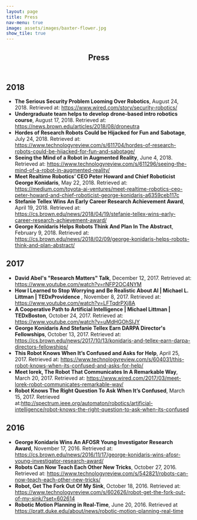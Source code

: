 ```yaml
---
layout: page
title: Press
nav-menu: true
image: assets/images/baxter-flower.jpg
show_tile: true
---
```


<!-- Main -->
<div id="main" class="alt">

<!-- One -->
<section id="one">
	<div class="inner">
		<header class="major">
			<h1>Press</h1>
		</header>
<!-- Content -->
<h2 id="content">2018</h2>
<ul>

<li> <strong>The Serious Security Problem Looming Over Robotics</strong>, August 24, 2018. Retrieved at: <a href="https://www.wired.com/story/security-robotics/">https://www.wired.com/story/security-robotics/</a></li>

<li> <strong>Undergraduate team helps to develop drone-based intro robotics course</strong>, August 17, 2018. Retrieved at:
<a href="https://news.brown.edu/articles/2018/08/droneutra">https://news.brown.edu/articles/2018/08/droneutra</a></li>

<li> <strong>Hordes of Research Robots Could be Hijacked for Fun and Sabotage</strong>, July 24, 2018. Retrieved at: <a href="https://www.technologyreview.com/s/611704/hordes-of-research-robots-could-be-hijacked-for-fun-and-sabotage/">https://www.technologyreview.com/s/611704/hordes-of-research-robots-could-be-hijacked-for-fun-and-sabotage/</a></li>

<li> <strong>Seeing the Mind of a Robot in Augmented Reality</strong>, June 4, 2018. Retrieved at: <a href="https://www.technologyreview.com/s/611296/seeing-the-mind-of-a-robot-in-augmented-reality/">https://www.technologyreview.com/s/611296/seeing-the-mind-of-a-robot-in-augmented-reality/</a></li>

<li> <strong> Meet Realtime Robotics’ CEO Peter Howard and Chief Roboticist George Konidaris</strong>, May 22, 2018.
Retrieved at: <a href="https://medium.com/toyota-ai-ventures/meet-realtime-robotics-ceo-peter-howard-and-chief-roboticist-george-konidaris-a6359ceb117c">https://medium.com/toyota-ai-ventures/meet-realtime-robotics-ceo-peter-howard-and-chief-roboticist-george-konidaris-a6359ceb117c</a></li>

<li><strong>Stefanie Tellex Wins An Early Career Research Achievement Award</strong>, April 19, 2018.
Retrieved at: <a href="https://cs.brown.edu/news/2018/04/19/stefanie-tellex-wins-early-career-research-achievement-award/">https://cs.brown.edu/news/2018/04/19/stefanie-tellex-wins-early-career-research-achievement-award/</a></li>

<li> <strong>George Konidaris Helps Robots Think And Plan In The Abstract</strong>, February 9, 2018.
Retrieved at: <a href="https://cs.brown.edu/news/2018/02/09/george-konidaris-helps-robots-think-and-plan-abstract/">https://cs.brown.edu/news/2018/02/09/george-konidaris-helps-robots-think-and-plan-abstract/</a></li>
</ul>

<h2 id="content">2017</h2>
<ul>
<li><strong>David Abel's "Research Matters" Talk</strong>, December 12, 2017.
Retrieved at: <a href="https://www.youtube.com/watch?v=rNFP2OC4NYM">https://www.youtube.com/watch?v=rNFP2OC4NYM</a></li>

<li><strong>How I Learned to Stop Worrying and Be Realistic About AI | Michael L. Littman | TEDxProvidence
</strong>, November 8, 2017.
Retrieved at: <a href="https://www.youtube.com/watch?v=LFTqdrPXj8A">https://www.youtube.com/watch?v=LFTqdrPXj8A</a></li>

<li><strong>A Cooperative Path to Artificial Intelligence | Michael Littman | TEDxBoston</strong>, October 24, 2017.
Retrieved at: <a href="https://www.youtube.com/watch?v=uMdHGOhSIJY">https://www.youtube.com/watch?v=uMdHGOhSIJY</a></li>

<li><strong>George Konidaris And Stefanie Tellex Earn DARPA Director's Fellowships</strong>, October 13, 2017.
Retrieved at: <a href="https://cs.brown.edu/news/2017/10/13/konidaris-and-tellex-earn-darpa-directors-fellowships/">https://cs.brown.edu/news/2017/10/13/konidaris-and-tellex-earn-darpa-directors-fellowships/</a></li>

<li><strong>This Robot Knows When It’s Confused and Asks for Help</strong>, April 25, 2017.
Retrieved at: <a href="https://www.technologyreview.com/s/604031/this-robot-knows-when-its-confused-and-asks-for-help/">https://www.technologyreview.com/s/604031/this-robot-knows-when-its-confused-and-asks-for-help/</a></li>

<li><strong>Meet Iorek, The Robot That Communicates In A Remarkable Way</strong>, March 20, 2017.
Retrieved at: <a href="https://www.wired.com/2017/03/meet-lorek-robot-communicates-remarkable-way/">https://www.wired.com/2017/03/meet-lorek-robot-communicates-remarkable-way/</a></li>

<li><strong>Robot Knows The Right Question To Ask When It’s Confused</strong>, March 15, 2017.
Retrieved at:<a href="http://spectrum.ieee.org/automaton/robotics/artificial-intelligence/robot-knows-the-right-question-to-ask-when-its-confused">http://spectrum.ieee.org/automaton/robotics/artificial-intelligence/robot-knows-the-right-question-to-ask-when-its-confused</a></li>

</ul>
<h2 id="content">2016</h2>
<ul>

<li><strong>George Konidaris Wins An AFOSR Young Investigator Research Award</strong>, November 17, 2016.
Retrieved at: <a href="https://cs.brown.edu/news/2016/11/17/george-konidaris-wins-afosr-young-investigator-research-award/">https://cs.brown.edu/news/2016/11/17/george-konidaris-wins-afosr-young-investigator-research-award/</a></li>

<li><strong>Robots Can Now Teach Each Other New Tricks</strong>, October 27, 2016. Retrieved at:
<a href="https://www.technologyreview.com/s/542821/robots-can-now-teach-each-other-new-tricks/">https://www.technologyreview.com/s/542821/robots-can-now-teach-each-other-new-tricks/</a></li>

<li><strong>Robot, Get The Fork Out Of My Sink</strong>, October 18, 2016. Retrieved at: <a href="https://www.technologyreview.com/s/602626/robot-get-the-fork-out-of-my-sink/?set=602614">https://www.technologyreview.com/s/602626/robot-get-the-fork-out-of-my-sink/?set=602614</a></li>

<li><strong>Robotic Motion Planning in Real-Time</strong>, June 20, 2016.
Retrieved at <a href="https://pratt.duke.edu/about/news/robotic-motion-planning-real-time">https://pratt.duke.edu/about/news/robotic-motion-planning-real-time</a></li>

<!-- <li><strong>Five Questions with Stefanie Tellex</strong>, January 27, 2016. Retrieved at: <a href="http://pbn.com/Five-Questions-With-Stefanie-Tellex,111670">http://pbn.com/Five-Questions-With-Stefanie-Tellex,111670</a></li> -->

</ul>
</div>
</section>
